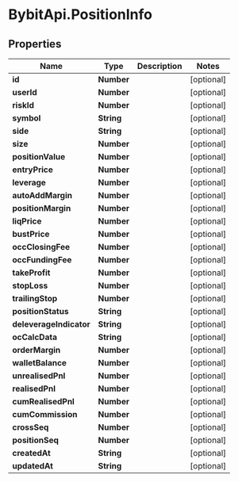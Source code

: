 # BybitApi.PositionInfo

## Properties
Name | Type | Description | Notes
------------ | ------------- | ------------- | -------------
**id** | **Number** |  | [optional] 
**userId** | **Number** |  | [optional] 
**riskId** | **Number** |  | [optional] 
**symbol** | **String** |  | [optional] 
**side** | **String** |  | [optional] 
**size** | **Number** |  | [optional] 
**positionValue** | **Number** |  | [optional] 
**entryPrice** | **Number** |  | [optional] 
**leverage** | **Number** |  | [optional] 
**autoAddMargin** | **Number** |  | [optional] 
**positionMargin** | **Number** |  | [optional] 
**liqPrice** | **Number** |  | [optional] 
**bustPrice** | **Number** |  | [optional] 
**occClosingFee** | **Number** |  | [optional] 
**occFundingFee** | **Number** |  | [optional] 
**takeProfit** | **Number** |  | [optional] 
**stopLoss** | **Number** |  | [optional] 
**trailingStop** | **Number** |  | [optional] 
**positionStatus** | **String** |  | [optional] 
**deleverageIndicator** | **String** |  | [optional] 
**ocCalcData** | **String** |  | [optional] 
**orderMargin** | **Number** |  | [optional] 
**walletBalance** | **Number** |  | [optional] 
**unrealisedPnl** | **Number** |  | [optional] 
**realisedPnl** | **Number** |  | [optional] 
**cumRealisedPnl** | **Number** |  | [optional] 
**cumCommission** | **Number** |  | [optional] 
**crossSeq** | **Number** |  | [optional] 
**positionSeq** | **Number** |  | [optional] 
**createdAt** | **String** |  | [optional] 
**updatedAt** | **String** |  | [optional] 


